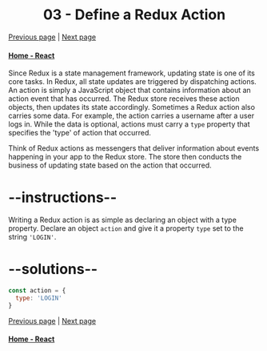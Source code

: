 # <center>03 - Define a Redux Action</center>

[Previous page](03-define-a-redux-action.md) | [Next page](04-define-an-action-creator.md)

#### [Home - React](./README.md)


Since Redux is a state management framework, updating state is one of its core tasks. In Redux, all state updates are triggered by dispatching actions. An action is simply a JavaScript object that contains information about an action event that has occurred. The Redux store receives these action objects, then updates its state accordingly. Sometimes a Redux action also carries some data. For example, the action carries a username after a user logs in. While the data is optional, actions must carry a `type` property that specifies the 'type' of action that occurred.

Think of Redux actions as messengers that deliver information about events happening in your app to the Redux store. The store then conducts the business of updating state based on the action that occurred.

# --instructions--

Writing a Redux action is as simple as declaring an object with a type property. Declare an object `action` and give it a property `type` set to the string `'LOGIN'`.


# --solutions--

```js
const action = {
  type: 'LOGIN'
}
```


[Previous page](02-get-state-from-the-redux-store.md) | [Next page](04-define-an-action-creator.md)

#### [Home - React](./README.md)